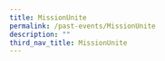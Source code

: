 ```yaml
---
title: MissionUnite
permalink: /past-events/MissionUnite
description: ""
third_nav_title: MissionUnite
---
```

